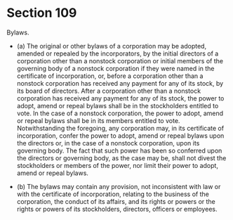 # Section 109

Bylaws.

- (a) The original or other bylaws of a corporation may be adopted, amended or repealed by the incorporators, by the initial directors of a corporation other than a nonstock corporation or initial members of the governing body of a nonstock corporation if they were named in the certificate of incorporation, or, before a corporation other than a nonstock corporation has received any payment for any of its stock, by its board of directors. After a corporation other than a nonstock corporation has received any payment for any of its stock, the power to adopt, amend or repeal bylaws shall be in the stockholders entitled to vote. In the case of a nonstock corporation, the power to adopt, amend or repeal bylaws shall be in its members entitled to vote. Notwithstanding the foregoing, any corporation may, in its certificate of incorporation, confer the power to adopt, amend or repeal bylaws upon the directors or, in the case of a nonstock corporation, upon its governing body. The fact that such power has been so conferred upon the directors or governing body, as the case may be, shall not divest the stockholders or members of the power, nor limit their power to adopt, amend or repeal bylaws.

- (b) The bylaws may contain any provision, not inconsistent with law or with the certificate of incorporation, relating to the business of the corporation, the conduct of its affairs, and its rights or powers or the rights or powers of its stockholders, directors, officers or employees.